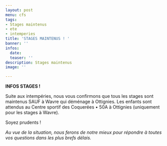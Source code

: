 ```yaml
---
layout: post
menu: cfs
tags:
- Stages maintenus
- ete
- intemperies
title: 'STAGES MAINTENUS ! '
banner: ''
infos:
  date: 
  teaser: ''
description: Stages maintenus
image: ''

---
```

**INFOS STAGES !**

Suite aux intempéries, nous vous confirmons que tous les stages sont maintenus SAUF à Wavre qui déménage à Ottignies. Les enfants sont attendus au Centre sportif des Coquerées • 50A à Ottignies (uniquement pour les stages à Wavre).

Soyez prudents !

_Au vue de la situation, nous ferons de notre mieux pour répondre à toutes vos questions dans les plus brefs délais._ 